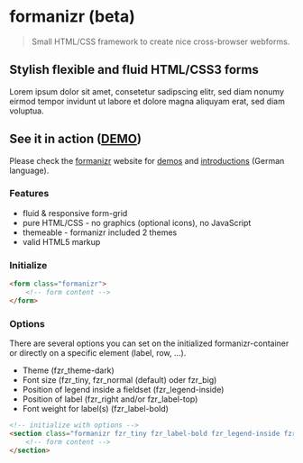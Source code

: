 # formanizr (beta)

> Small HTML/CSS framework to create nice cross-browser webforms.

## Stylish flexible and fluid HTML/CSS3 forms
Lorem ipsum dolor sit amet, consetetur sadipscing elitr, sed diam nonumy eirmod tempor invidunt ut labore et dolore magna aliquyam erat, sed diam voluptua.

## See it in action ([DEMO](http://formanizr.firchow.net/beispiele.php))
Please check the [formanizr](http://formanizr.firchow.net) website for [demos](http://formanizr.firchow.net/beispiele.php) and [introductions](http://formanizr.firchow.net/dokumentation.php) (German language).

### Features
- fluid & responsive form-grid
- pure HTML/CSS - no graphics (optional icons), no JavaScript
- themeable - formanizr included 2 themes
- valid HTML5 markup

### Initialize

```html
<form class="formanizr">
    <!-- form content -->
</form>
```

### Options
There are several options you can set on the initialized formanizr-container or directly on a specific element (label, row, ...).

- Theme (fzr_theme-dark)
- Font size (fzr_tiny, fzr_normal (default) oder fzr_big)
- Position of legend inside a fieldset (fzr_legend-inside)
- Position of label (fzr_right and/or fzr_label-top)
- Font weight for label(s) (fzr_label-bold)

```html
<!-- initialize with options -->
<section class="formanizr fzr_tiny fzr_label-bold fzr_legend-inside fzr_theme-dark">
    <!-- form content -->
</section>
```
